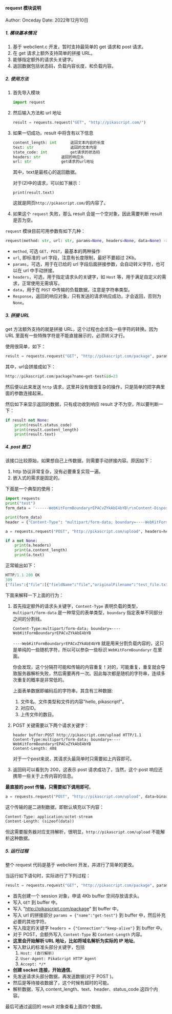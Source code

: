 #### request 模块说明

Author: Onceday	Date: 2022年12月10日

##### 1. 模块基本情况

1. 基于 webclient.c 开发，暂时支持最简单的 get 请求和 post 请求。
2. 在 get 请求上额外支持简单的拼接 URL。
3. 能够指定额外的请求头关键字。
4. 返回数据包括状态码，负载内容长度，和负载内容。

##### 2. 使用方法

1. 首先导入模块

   ``` python
   import request
   ```

2. 然后输入方法和 url 地址

   ``` python
   result = requests.request("GET", "http://pikascript.com/")
   ```

3. 如果一切成功，result 中将含有以下信息

   ``` python
   content_length: int		返回文本内容的长度
   text: str				返回的文本内容
   state_code: int			get请求的状态码
   headers: str			返回的响应头
   url: str				get请求的url地址
   ```

   其中，text是最核心的返回数据。

   对于(2)中的请求，可以如下展示：

   ```yacas
   print(result.text)
   ```

   这就是网页`http://pikascript.com/`的内容了。

4. 如果这个 `request` 失败，那么 result 会是一个空对象，因此需要判断 result 是否为空。

`request` 模块目前可用参数有如下几种：

``` python
request(method: str, url: str, params=None, headers=None, data=None) -> Response:
```

- `method`, 可选 `GET`、`POST`，最基本的两种操作
- `url`,  即标准的 url 字段，注意有长度限制，最好不要超过 2Kb。
- `params`，可选，用于在已给的 url 字段后面拼接参数，会自动转义字符，也可以在 url 中手动拼接。
- `headers`，可选，用于指定请求头的关键字，如 `Host` 等，用于满足自定义的需求，正常使用无需填写。
- `data`，用于在 `POST` 中传输的负载数据，注意是字符串类型。
- `Response`，返回的响应对象，只有发送的请求响应成功，才会返回，否则为 `None`。

##### 3.  拼接 URL

get 方法额外支持的就是拼接 URL，这个过程也会涉及一些字符的转换。因为 URL 里面有一些特殊字符是不能直接展示的，必须转义才行。

使用很简单，如下：

``` python
result = requests.request("GET", "http://pikascript.com/package", params = {"name":"get-test", "id":"23"})
```

其中，url会拼接成如下：

``` python
http://pikascript.com/package?name=get-test&id=23
```

然后便以此来发送 `http` 请求，这里并没有做很复杂的操作，只是简单的把字典里面的参数连接起来。

然后如下来显示返回的数据，只有成功收到响应 result 才不为空，所以要判断一下：

``` python
if result not None:
	print(result.status_code)
	print(result.content_length)
	print(result.text)
```

##### 4. post 接口

该接口比较原始，如果想自己上传数据，则需要手动拼接内容。原因如下：

1. http 协议非常复杂，没有必要重复实现一遍。
2. 嵌入式的需求是固定的。

下面是一个典型的使用：

``` python
import requests
print("test")
form_data = '------WebKitFormBoundaryrEPACvZYkAbE4bYB\r\nContent-Disposition: form-data; name="file"; filename="test_file.txt"\r\nContent-Type: text/plain\r\n\r\nhello, pikascript!\r\n------WebKitFormBoundaryrEPACvZYkAbE4bYB\r\nContent-Disposition: form-data; name="id"\r\n\r\n1670666272201\r\n------WebKitFormBoundaryrEPACvZYkAbE4bYB\r\nContent-Disposition: form-data; name="uploadFileNum"\r\n\r\n1\r\n------WebKitFormBoundaryrEPACvZYkAbE4bYB--\r\n'

print(form_data)
header = {"Content-Type": "multipart/form-data; boundary=----WebKitFormBoundaryrEPACvZYkAbE4bYB"}

a = requests.request("POST", "http://pikascript.com/upload", headers=header, data=form_data)

if a not None:
	print(a.headers)
	print(a.content_length)
	print(a.text)
```

正常输出如下：

``` python
HTTP/1.1 200 OK
309
{"files":{"file":[{"fieldName":"file","originalFilename":"test_file.txt","path":"html/upload/pJwNgC8fobWOLN_l9qmAk-Oi.txt","headers":{"content-disposition":"form-data; name=\"file\"; filename=\"test_file.txt\"","content-type":"text/plain"},"size":18}]},"fields":{"id":["1670666272201"],"uploadFileNum":["1"]}}
```

下面来解释一下上面的行为：

1. 首先指定额外的请求头关键字，`Content-Type` 表明负载的类型，`multipart/form-data` 是一种常见的表单类型，`boundary` 指定表单不同部分之间的分割线。

   ```
   Content-Type:multipart/form-data; boundary=----WebKitFormBoundaryrEPACvZYkAbE4bYB
   ```

   `----WebKitFormBoundaryrEPACvZYkAbE4bYB` 就是用来分割负载内容的，这只是单纯的一些随机字符，所以可以参杂一些标识 `WebKitFormBoundaryr` 在里面。

   你会发现，这个分隔符可能和传输的内容重复！对的，可能重复，重复就会导致服务器解析失败，然后需要再传一次。因此每次都是随机的字符串，连续多次重复的概率是非常低的。

   上面表单数据即编码后的字符串，其含有三种数据:

   	1. 文件名、文件类型和文件的内容"hello, pikascript!"。
   	1. 对应ID。
   	1. 上传文件的数目。

2. POST 关键需要以下两个请求关键字：

   ```yacas
   header buffer:POST http://pikascript.com/upload HTTP/1.1
   Content-Type:multipart/form-data; boundary=----WebKitFormBoundaryrEPACvZYkAbE4bYB
   Content-Length: 408
   ```

   对于一个post来说，其请求头最简单时只需要如上内容即可。

3. 返回码可以看到为 200，这表示 post 请求成功了，当然，这个 post 响应还携带一些关于上传内容的信息。

**最直接的 post 传输，只需要如下调用即可**。

``` python
a = requests.request("POST", "http://pikascript.com/upload", data=binary_data)
```

这个传输的是二进制数据，即默认填充以下内容：

``` python
Content-Type: application/octet-stream
Content-Length: (sizeof(data))
```

但这需要服务器对应支持解析，很明显，`http://pikascript.com/upload` 不能解析这种数据。

##### 5. 运行过程

整个 request 代码是基于 webclient 开发，并进行了简单的更改。

当运行如下语句时，实际进行了下列过程：

``` python
result = requests.request("GET", "http://pikascript.com/package", params = {"name":"get-test"}, headers = {"Connection":"keep-alive"})
```

- 首先创建一个 session 对象，申请 4Kb buffer 空间存放请求头。
- 写入 `GET` 到 buffer 中。
- 写入 "http://pikascript.com/package" 到 buffer 中，
- 写入 url 的拼接部分 `params = {"name":"get-test"}` 到 buffer 中，然后补充必要的其他字符。
- 写入指定的关键字 `headers = {"Connection":"keep-alive"}` 到 buffer 中。
- 对于 POST，会额外写入 `Content-Type` 和 `Content-Length` 内容。
- **这里会开始解析 URL 地址，比如将域名解析为实际的 IP 地址**。
- 写入默认的标准头部分关键字，包括
  1. `Host: (自行解析)`
  2. `User-Agent: PikaScript HTTP Agent`
  3. `Accept: */*`
- **创建 socket 连接，开始通信**。
- 先发送请求头部分数据，再发送数据(对于 POST )。
- 然后是等待接收数据了，这个时候有超时的可能。
- 解析数据，写入 content_length、text、header、status_code 这四个内容。

最后可通过返回的 result 对象查看上面四个数据。
